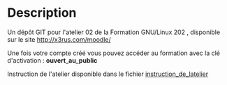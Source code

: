 
# Description

Un dépôt GIT pour l'atelier 02 de la Formation GNU/Linux 202 , disponible sur le site
http://x3rus.com/moodle/

Une fois votre compte créé vous pouvez accéder au formation avec la clé d'activation :
    **ouvert_au_public**

Instruction de l'atelier disponible dans le fichier [instruction_de_latelier](./instruction_de_latelier.mkd)
